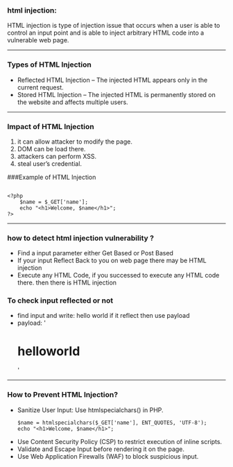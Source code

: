 ### html injection:
HTML injection is type of injection issue that occurs when a user is able to control an input point and is able to inject arbitrary HTML code into a vulnerable web page.

---

### Types of HTML Injection

  - Reflected HTML Injection – The injected HTML appears only in the current request.
  - Stored HTML Injection – The injected HTML is permanently stored on the website and affects multiple users.

---

### Impact of HTML Injection

  1. it can allow attacker to modify the page.
  2. DOM can be load there.
  3. attackers can perform XSS.
  4. steal user’s credential.


###Example of HTML Injection

```Vulnerable Code (PHP Example)

<?php
    $name = $_GET['name'];
    echo "<h1>Welcome, $name</h1>";
?>
```
---

### how to detect html injection vulnerability ?

- Find a input parameter either Get Based or Post Based
- If your input Reflect Back to you on web page there may be HTML injection
- Execute any HTML Code, if you successed to execute any HTML code there. then there is HTML injection

### To check input reflected or not

- find input and write: hello world if it reflect then use payload
- payload: '<h1>helloworld</h1>'

---

### How to Prevent HTML Injection?

- Sanitize User Input: Use htmlspecialchars() in PHP.
  ```
  $name = htmlspecialchars($_GET['name'], ENT_QUOTES, 'UTF-8');
  echo "<h1>Welcome, $name</h1>";
  ```
- Use Content Security Policy (CSP) to restrict execution of inline scripts.
- Validate and Escape Input before rendering it on the page.
- Use Web Application Firewalls (WAF) to block suspicious input.

